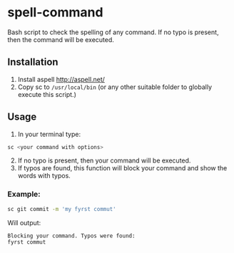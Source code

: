 # spell-command
Bash script to check the spelling of any command. If no typo is present, then the command will be executed.

## Installation

1. Install aspell http://aspell.net/
2. Copy sc to `/usr/local/bin` (or any other suitable folder to globally execute this script.)

## Usage

1. In your terminal type:
```bash
sc <your command with options>
```
2. If no typo is present, then your command will be executed.
3. If typos are found, this function will block your command and show the words with typos.

### Example: 

```bash
sc git commit -m 'my fyrst commut'
```
Will output:
```bash
Blocking your command. Typos were found:
fyrst commut
```